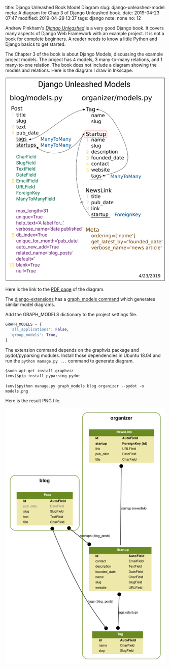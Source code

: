 title: Django Unleashed Book Model Diagram
slug: django-unleashed-model
meta: A diagram for Chap 3 of Django Unleashed book.
date: 2019-04-23 07:47
modified: 2019-04-29 13:37
tags: django
note: none
no: 12


Andrew Pinkham's 
[*Django Unleashed*](https://www.amazon.com/gp/product/0321985079/ref=ppx_od_dt_b_asin_title_s00?ie=UTF8&psc=1)
 is a very good Django book. It covers many aspects of Django Web Framework with an example project. It 
is not a book for complete beginners. A reader needs to know a little Python and Django basics to get started.

The Chapter 3 of the book is about Django Models, discussing the example project models. 
The project has 4 models, 3 many-to-many relations, and 1 many-to-one relation. The book does not 
include a diagram showing the models and relations. Here is the diagram I draw in Inkscape:

<div style="max-width:800px">
  <img class="img-fluid" src="/images/django-unleashed-models.svg" alt="django unleashed models"> 
</div>

Here is the link to the [PDF page](/files/django-unleashed-models.pdf) of the diagram.

The 
[django-extensions](https://django-extensions.readthedocs.io/) has a 
[graph_models command](https://django-extensions.readthedocs.io/en/latest/graph_models.html) which 
generates similar model diagrams. 

Add the GRAPH_MODELS dictionary to the project settings file. 

```python
GRAPH_MODELS = {
  'all_applications': False, 
  'group_models': True,
}
```

The extension command depends on the graphviz package and pydot/pyparsing modules.  Install those 
dependencies in Ubuntu 18.04 and run the `python manage.py ...` command to generate diagram.

```
$sudo apt-get install graphviz
(env)$pip install pyparsing pydot

(env)$python manage.py graph_models blog organizer --pydot -o models.png
```


Here is the result PNG file. 

<div style="max-width:800px">
  <img class="img-fluid" src="/images/django-unleashed-models.png" alt="django unleashed models"> 
</div>
